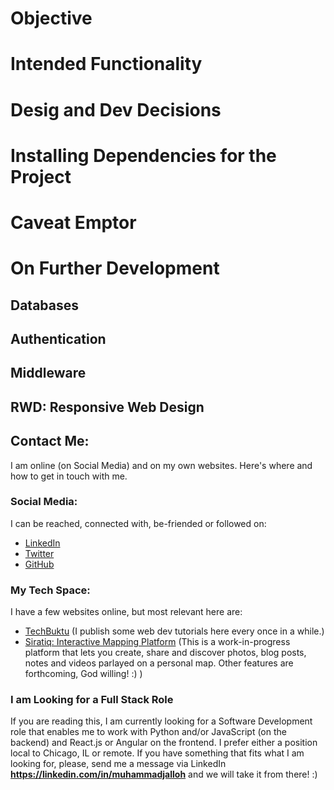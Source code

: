 # Objective 

# Intended Functionality 

# Desig and Dev Decisions

# Installing Dependencies for the Project 

# Caveat Emptor 

# On Further Development 
## Databases

## Authentication

## Middleware 

## RWD: Responsive Web Design 

## Contact Me:
I am online (on Social Media) and on my own websites. Here's where and how to get in touch with me.

### Social Media:
I can be reached, connected with, be-friended or followed on:
* [LinkedIn](https://linkedin.com/in/muhammadjalloh)
* [Twitter](https://twitter.com/techbuktu)
* [GitHub](https://github.com/techbuktu)

### My Tech Space:
I have a few websites online, but most relevant here are:
* [TechBuktu](https://techbuktu.com) (I publish some web dev tutorials here every once in a while.)
* [Siratiq: Interactive Mapping Platform](https://siratiq.com) (This is a work-in-progress platform that lets you create, share and discover photos, blog posts, notes and videos parlayed on a personal map. Other features are forthcoming, God willing! :) )

### I am Looking for a Full Stack Role
If you are reading this, I am currently looking for a Software Development role that enables me to work with Python and/or JavaScript (on the backend) and React.js or Angular on the frontend. I prefer either a position local to Chicago, IL or remote. If you have something that fits what I am looking for, please, send me a message via LinkedIn **https://linkedin.com/in/muhammadjalloh** and we will take it from there! :) 